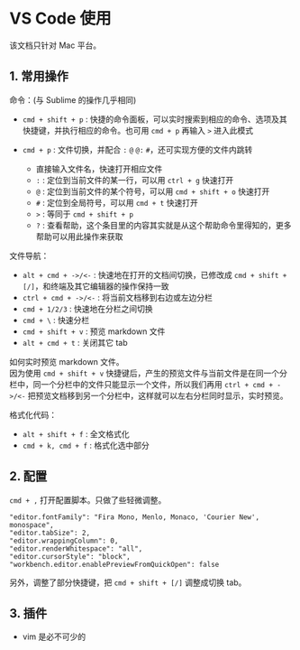 # VS Code 使用

该文档只针对 Mac 平台。

## 1. 常用操作

命令：(与 Sublime 的操作几乎相同)

- `cmd + shift + p` : 快捷的命令面板，可以实时搜索到相应的命令、选项及其快捷键，并执行相应的命令。也可用 `cmd + p` 再输入 `>` 进入此模式

- `cmd + p` : 文件切换，并配合 `:` `@` `@:` `#`，还可实现方便的文件内跳转
  - 直接输入文件名，快速打开相应文件
  - `:` : 定位到当前文件的某一行，可以用 `ctrl + g` 快速打开
  - `@` : 定位到当前文件的某个符号，可以用 `cmd + shift + o` 快速打开
  - `#` : 定位到全局符号，可以用 `cmd + t` 快速打开
  - `>` : 等同于 `cmd + shift + p`
  - `?` : 查看帮助，这个条目里的内容其实就是从这个帮助命令里得知的，更多帮助可以用此操作来获取

文件导航：

- `alt + cmd + ->/<-` : 快速地在打开的文档间切换，已修改成 `cmd + shift + [/]`，和终端及其它编辑器的操作保持一致
- `ctrl + cmd + ->/<-` : 将当前文档移到右边或左边分栏
- `cmd + 1/2/3` : 快速地在分栏之间切换
- `cmd + \` : 快速分栏
- `cmd + shift + v` : 预览 markdown 文件
- `alt + cmd + t` : 关闭其它 tab

如何实时预览 markdown 文件。  
因为使用 `cmd + shift + v` 快捷键后，产生的预览文件与当前文件是在同一个分栏中，同一个分栏中的文件只能显示一个文件，所以我们再用 `ctrl + cmd + ->/<-` 把预览文档移到另一个分栏中，这样就可以左右分栏同时显示，实时预览。

格式化代码：

- `alt + shift + f` : 全文格式化
- `cmd + k, cmd + f` : 格式化选中部分

## 2. 配置

`cmd + ,` 打开配置脚本。只做了些轻微调整。

    "editor.fontFamily": "Fira Mono, Menlo, Monaco, 'Courier New', monospace",
    "editor.tabSize": 2,
    "editor.wrappingColumn": 0,
    "editor.renderWhitespace": "all",
    "editor.cursorStyle": "block",
    "workbench.editor.enablePreviewFromQuickOpen": false

另外，调整了部分快捷键，把 `cmd + shift + [/]` 调整成切换 tab。

## 3. 插件

- vim 是必不可少的
